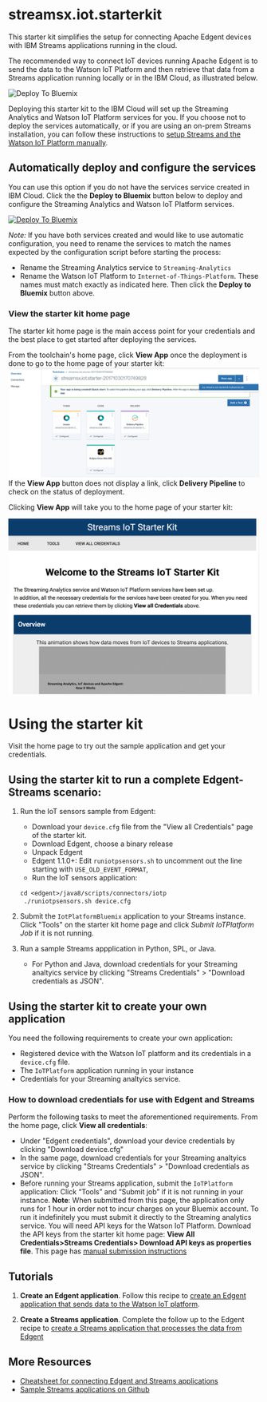 # streamsx.iot.starterkit
This starter kit simplifies the setup for connecting Apache Edgent devices with IBM Streams applications running in the cloud.

The recommended way to connect IoT devices running Apache Edgent is to send the data to the Watson IoT Platform and then retrieve that data from a Streams application running locally or in the IBM Cloud, as illustrated below.

![Deploy To Bluemix](https://developer.ibm.com/streamsdev/wp-content/uploads/sites/15/2017/09/edgent-iot-streams.png)


Deploying this starter kit to the IBM Cloud will set up the Streaming Analytics and Watson IoT Platform services for you.  If you choose not to deploy the services automatically, or if you are using an on-prem Streams installation, you can follow these instructions to [setup Streams and the Watson IoT Platform manually](https://developer.ibm.com/streamsdev/docs/setup-instructions-connecting-edgent-streams-applications-watson-iot-platform).


## Automatically deploy and configure the services
You can use this option if you do not have the services service created in IBM Cloud.
Click the the **Deploy to Bluemix** button below to deploy and configure the Streaming Analytics and Watson IoT Platform services.

[![Deploy To Bluemix](https://bluemix.net/deploy/button.png)](https://bluemix.net/deploy?repository=https://github.com/natashadsilva/streamsx.iot.starter.git)

*Note:* If you have both services created and would like to use automatic configuration,  you need to rename the services to match the names expected by the configuration script before starting the process:
   - Rename the Streaming Analytics service to `Streaming-Analytics`
   - Rename the Watson IoT Platform to `Internet-of-Things-Platform`. These names must match exactly as indicated here.
   Then click the **Deploy to Bluemix** button above.


### View the starter kit home page

The starter kit home page is the main access point for your credentials and the best place to get started after deploying the services.


From the toolchain's home page, click **View App** once the deployment is done to go to the home page of your starter kit:
![View App](img/viewapp.png)
If the **View App** button does not display a link, click **Delivery Pipeline** to check on the status of deployment.

Clicking **View App** will take you to the home page of your starter kit:

![Sample home page](img/homepage.png)

# Using the starter kit

Visit the home page to try out the sample application and get your credentials.


##  Using the starter kit to run a complete Edgent-Streams scenario:

1. Run the IoT sensors sample from Edgent:  
   - Download your `device.cfg` file from the "View all Credentials" page of the starter kit.
   - Download Edgent, choose a binary release
   - Unpack Edgent
   - Edgent 1.1.0+: Edit `runiotpsensors.sh` to uncomment out the line starting with `USE_OLD_EVENT_FORMAT`, 
   - Run the IoT sensors application:
    ```
    cd <edgent>/java8/scripts/connectors/iotp
     ./runiotpsensors.sh device.cfg
     ```

2. Submit the `IotPlatformBluemix` application to your Streams instance. Click "Tools" on the starter kit home page and click *Submit IoTPlatform Job* if it is not running.

3. Run a sample Streams appplication in Python, SPL, or Java.
   - For Python and Java, download credentials for your Streaming analtyics service by clicking "Streams Credentials" > "Download credentials as JSON".



 
##  Using the starter kit to create your own application

You need the following requirements to create your own application:

- Registered device with the Watson IoT platform and its credentials in a `device.cfg` file.
- The `IoTPlatform` application running in your instance
- Credentials for your Streaming analtyics service. 


### How to download credentials for use with Edgent and Streams
Perform the following tasks to meet the aforementioned requirements. From the home page, click **View all credentials**:

- Under "Edgent credentials", download your device credentials by clicking "Download device.cfg"
- In the same page, download credentials for your Streaming analtyics service by clicking "Streams Credentials" > "Download credentials as JSON".
- Before running your Streams application, submit the `IoTPlatform` application: Click “Tools” and “Submit job” if it is not running in your instance. **Note**: When submitted from this page, the application only runs for 1 hour in  order not to incur charges on your Bluemix account.  To run it indefinitely you must submit it directly to the Streaming analytics service. You will need API keys for the Watson IoT Platform. Download the API keys from the starter kit home page: **View All Credentials>Streams Credentials> Download API keys as properties file**.  This page has [manual submission instructions](https://developer.ibm.com/streamsdev/docs/setup-instructions-connecting-edgent-streams-applications-watson-iot-platform#submit)




## Tutorials
1. **Create an Edgent application**. Follow this recipe to [create an Edgent application that sends data to the Watson IoT platform](https://developer.ibm.com/recipes/tutorials/send-events-to-the-watson-iot-platform-from-a-raspberry-pi-running-apache-edgent/).

2. **Create a Streams application**. Complete the follow up to the Edgent recipe to [create a Streams application that processes the data from Edgent](https://developer.ibm.com/recipes/tutorials/connect-apache-edgent-to-the-streaming-analytics-service-using-the-watson-iot-platform/)

## More Resources

- [Cheatsheet for connecting Edgent and Streams applications](https://developer.ibm.com/streamsdev/docs/cheat-sheet-connecting-edgent-streams-applications/)
- [Sample Streams applications on Github](https://github.com/IBMStreams/samples/tree/master/IoT/ReadEdgentEvents)
